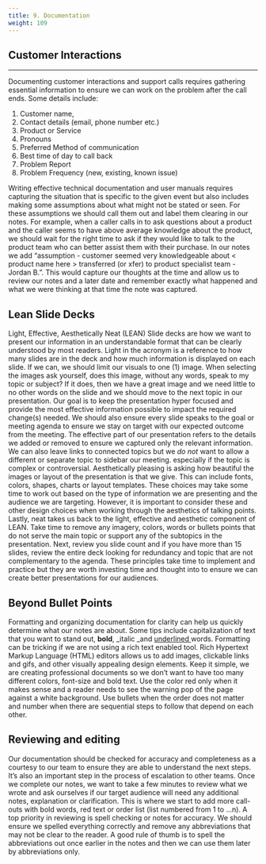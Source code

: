 ```yaml
---
title: 9. Documentation
weight: 109
---
```


## Customer Interactions
***
Documenting customer interactions and support calls requires gathering essential information to ensure we can work on the problem after the call ends. Some details include: 

1. Customer name, 
2. Contact details (email, phone number etc.)
3. Product or Service 
4. Pronouns 
5. Preferred Method of communication 
6. Best time of day to call back 
7. Problem Report 
8. Problem Frequency (new, existing, known issue)  

Writing effective technical documentation and user manuals requires capturing the situation that is specific to the given event but also includes making some assumptions about what might not be stated or seen. For these assumptions we should call them out and label them clearing in our notes. For example, when a caller calls in to ask questions about a product and the caller seems to have above average knowledge about the product, we should wait for the right time to ask if they would like to talk to the product team who can better assist them with their purchase. In our notes we add “assumption - customer seemed very knowledgeable about &lt; product name here > transferred (or xfer) to product specialist team - Jordan B.”. This would capture our thoughts at the time and allow us to review our notes and a later date and remember exactly what happened and what we were thinking at that time the note was captured. 

## Lean Slide Decks

Light, Effective, Aesthetically Neat (LEAN) Slide decks are how we want to present our information in an understandable format that can be clearly understood by most readers. Light in the acronym is a reference to how many slides are in the deck and how much information is displayed on each slide. If we can, we should limit our visuals to one (1) image. When selecting the images ask yourself, does this image, without any words, speak to my topic or subject? If it does, then we have a great image and we need little to no other words on the slide and we should move to the next topic in our presentation. Our goal is to keep the presentation hyper focused and provide the most effective information possible to impact the required change(s) needed. We should also ensure every slide speaks to the goal or meeting agenda to ensure we stay on target with our expected outcome from the meeting. The effective part of our presentation refers to the details we added or removed to ensure we captured only the relevant information. We can also leave links to connected topics but we _do not_ want to allow a different or separate topic to sidebar our meeting. especially if the topic is complex or controversial. Aesthetically pleasing is asking how beautiful the images or layout of the presentation is that we give. This can include fonts, colors, shapes, charts or layout templates. These choices may take some time to work out based on the type of information we are presenting and the audience we are targeting. However, it is important to consider these and other design choices when working through the aesthetics of talking points. Lastly, neat takes us back to the light, effective and aesthetic component of LEAN. Take time to remove any imagery, colors, words or bullets points that do not serve the main topic or support any of the subtopics in the presentation. Next, review you slide count and if you have more than 15 slides, review the entire deck looking for redundancy and topic that are not complementary to the agenda. These principles take time to implement and practice but they are worth investing time and thought into to ensure we can create better presentations for our audiences. 

## Beyond Bullet Points 

Formatting and organizing documentation for clarity can help us quickly determine what our notes are about. Some tips include capitalization of text that you want to stand out, **bold**, _italic _and <span style="text-decoration:underline;">underlined </span>words. Formatting can be tricking if we are not using a rich text enabled tool. Rich Hypertext Markup Language (HTML) editors allows us to add images, clickable links and gifs, and other visually appealing design elements. Keep it simple, we are creating professional documents so we don’t want to have too many different colors, font-size and bold text. Use the color red only when it makes sense and a reader needs to see the warning pop of the page against a white background. Use bullets when the order does not matter and number when there are sequential steps to follow that depend on each other. 

## Reviewing and editing 

Our documentation should be checked for accuracy and completeness as a courtesy to our team to ensure they are able to understand the next steps. It’s also an important step in the process of escalation to other teams. Once we complete our notes, we want to take a few minutes to review what we wrote and ask ourselves if our target audience will need any additional notes, explanation or clarification. This is where we start to add more call-outs with bold words, red text or order list (list numbered from 1 to …n). A top priority in reviewing is spell checking or notes for accuracy. We should ensure we spelled everything correctly and remove any abbreviations that may not be clear to the reader. A good rule of thumb is to spell the abbreviations out once earlier in the notes and then we can use them later by abbreviations only. 



